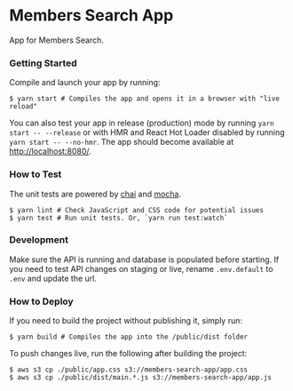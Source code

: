# Members Search App

App for Members Search.

### Getting Started

Compile and launch your app by running:

```shell
$ yarn start # Compiles the app and opens it in a browser with "live reload"
```

You can also test your app in release (production) mode by running `yarn start -- --release` or
with HMR and React Hot Loader disabled by running `yarn start -- --no-hmr`. The app should become
available at [http://localhost:8080/](http://localhost:8080/).


### How to Test

The unit tests are powered by [chai](http://chaijs.com/) and [mocha](http://mochajs.org/).

```shell
$ yarn lint # Check JavaScript and CSS code for potential issues
$ yarn test # Run unit tests. Or, `yarn run test:watch`
```

### Development

Make sure the API is running and database is populated before starting. If you need to test API changes on staging or live, rename `.env.default` to `.env` and update the url.


### How to Deploy

If you need to build the project without publishing it, simply run:

```shell
$ yarn build # Compiles the app into the /public/dist folder
```

To push changes live, run the following after building the project:

```shell
$ aws s3 cp ./public/app.css s3://members-search-app/app.css
$ aws s3 cp ./public/dist/main.*.js s3://members-search-app/app.js
```